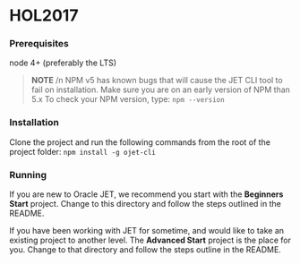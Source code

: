 # HOL2017

### Prerequisites
node 4+ (preferably the LTS)

>**NOTE** /n NPM v5 has known bugs that will cause the JET CLI tool to fail on installation. Make sure you are on an early version of NPM than 5.x
To check your NPM version, type: `npm --version`  


### Installation
Clone the project and run the following commands from the root of the project folder:
`npm install -g ojet-cli`

### Running
If you are new to Oracle JET, we recommend you start with the **Beginners Start** project. 
Change to this directory and follow the steps outlined in the README.

If you have been working with JET for sometime, and would like to take an existing project to another level. 
The **Advanced Start** project is the place for you. Change to that directory and follow the steps outline in the README. 
